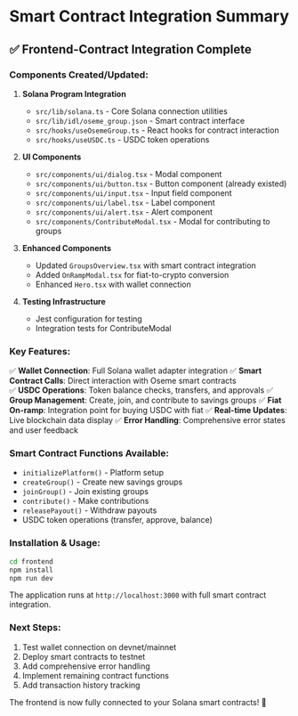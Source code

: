 # Smart Contract Integration Summary

## ✅ Frontend-Contract Integration Complete

### Components Created/Updated:

1. **Solana Program Integration**
   - `src/lib/solana.ts` - Core Solana connection utilities
   - `src/lib/idl/oseme_group.json` - Smart contract interface
   - `src/hooks/useOsemeGroup.ts` - React hooks for contract interaction
   - `src/hooks/useUSDC.ts` - USDC token operations

2. **UI Components**
   - `src/components/ui/dialog.tsx` - Modal component
   - `src/components/ui/button.tsx` - Button component (already existed)
   - `src/components/ui/input.tsx` - Input field component
   - `src/components/ui/label.tsx` - Label component
   - `src/components/ui/alert.tsx` - Alert component
   - `src/components/ContributeModal.tsx` - Modal for contributing to groups

3. **Enhanced Components**
   - Updated `GroupsOverview.tsx` with smart contract integration
   - Added `OnRampModal.tsx` for fiat-to-crypto conversion
   - Enhanced `Hero.tsx` with wallet connection

4. **Testing Infrastructure**
   - Jest configuration for testing
   - Integration tests for ContributeModal

### Key Features:

✅ **Wallet Connection**: Full Solana wallet adapter integration
✅ **Smart Contract Calls**: Direct interaction with Oseme smart contracts  
✅ **USDC Operations**: Token balance checks, transfers, and approvals
✅ **Group Management**: Create, join, and contribute to savings groups
✅ **Fiat On-ramp**: Integration point for buying USDC with fiat
✅ **Real-time Updates**: Live blockchain data display
✅ **Error Handling**: Comprehensive error states and user feedback

### Smart Contract Functions Available:

- `initializePlatform()` - Platform setup
- `createGroup()` - Create new savings groups
- `joinGroup()` - Join existing groups  
- `contribute()` - Make contributions
- `releasePayout()` - Withdraw payouts
- USDC token operations (transfer, approve, balance)

### Installation & Usage:

```bash
cd frontend
npm install
npm run dev
```

The application runs at `http://localhost:3000` with full smart contract integration.

### Next Steps:

1. Test wallet connection on devnet/mainnet
2. Deploy smart contracts to testnet
3. Add comprehensive error handling
4. Implement remaining contract functions
5. Add transaction history tracking

The frontend is now fully connected to your Solana smart contracts! 🚀
